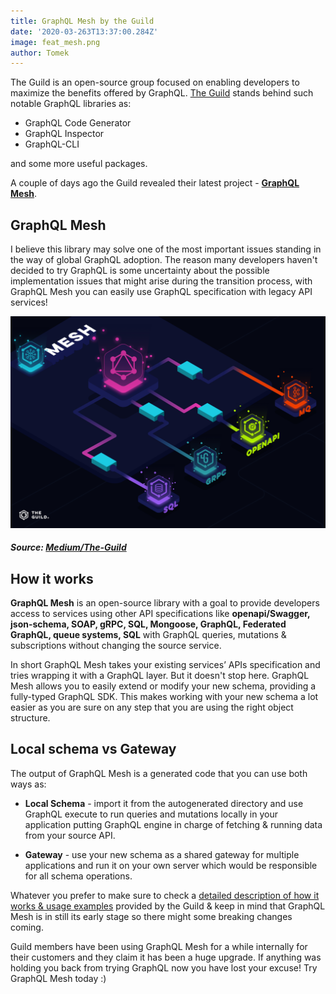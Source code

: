```yaml
---
title: GraphQL Mesh by the Guild
date: '2020-03-263T13:37:00.284Z'
image: feat_mesh.png
author: Tomek
---
```


The Guild is an open-source group focused on enabling developers to maximize the benefits offered by GraphQL. [The Guild](https://github.com/the-guild-org/Stack) stands behind such notable GraphQL libraries as:

- GraphQL Code Generator
- GraphQL Inspector
- GraphQL-CLI

and some more useful packages.

A couple of days ago the Guild revealed their latest project - **[GraphQL Mesh](https://github.com/Urigo/graphql-mesh)**.


## GraphQL Mesh

I believe this library may solve one of the most important issues standing in the way of global GraphQL adoption. The reason many developers haven't decided to try GraphQL is some uncertainty about the possible implementation issues that might arise during the transition process, with GraphQL Mesh you can easily use GraphQL specification with legacy API services!

![GraphQL Mesh](mesh.png)
##### Source: [Medium/The-Guild](https://medium.com/the-guild/graphql-mesh-query-anything-run-anywhere-433c173863b5)


## How it works

**GraphQL Mesh** is an open-source library with a goal to provide developers access to services using other API specifications like **openapi/Swagger, json-schema, SOAP, gRPC, SQL, Mongoose, GraphQL, Federated GraphQL, queue systems, SQL** with GraphQL queries, mutations & subscriptions without changing the source service.

In short GraphQL Mesh takes your existing services’ APIs specification and tries wrapping it with a GraphQL layer. But it doesn't stop here. GraphQL Mesh allows you to easily extend or modify your new schema, providing a fully-typed GraphQL SDK. This makes working with your new schema a lot easier as you are sure on any step that you are using the right object structure.


## Local schema vs Gateway

The output of GraphQL Mesh is a generated code that you can use both ways as:

- **Local Schema** - import it from the autogenerated directory and use GraphQL execute to run queries and mutations locally in your application putting GraphQL engine in charge of fetching & running data from your source API.

- **Gateway** - use your new schema as a shared gateway for multiple applications and run it on your own server which would be responsible for all schema operations.

Whatever you prefer to make sure to check a [detailed description of how it works & usage examples](https://medium.com/the-guild/graphql-mesh-query-anything-run-anywhere-433c173863b5) provided by the Guild & keep in mind that GraphQL Mesh is in still its early stage so there might some breaking changes coming.

Guild members have been using GraphQL Mesh for a while internally for their customers and they claim it has been a huge upgrade. If anything was holding you back from trying GraphQL now you have lost your excuse! Try GraphQL Mesh today :)
